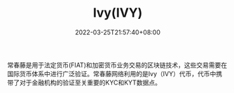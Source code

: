 ﻿---
weight: 
title: "Ivy(IVY)"
description: "常春藤是用于法定货币(FIAT)和加密货币业务交易的区块链技术，这些交易需要在国际货币体系中进行广泛验证"
date: 2022-03-25T21:57:40+08:00
lastmod: 2022-03-25T16:45:40+08:00
draft: false
authors: ["Metabd"]
featuredImage: "ivyivy.webp"
link: ""
tags: ["数字代币","Ivy(IVY)"]
categories: ["navigation"]
navigation: ["数字代币"]
lightgallery: true
toc: true
pinned: false
recommend: false
recommend1: false
---
常春藤是用于法定货币(FIAT)和加密货币业务交易的区块链技术，这些交易需要在国际货币体系中进行广泛验证。常春藤网络利用的是Ivy（IVY）代币，代币中携带了对于金融机构的验证至关重要的KYC和KYT数据点。
